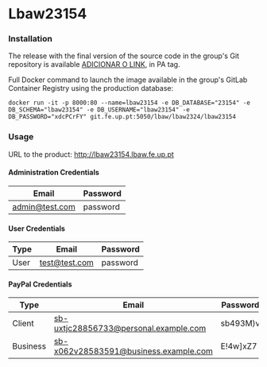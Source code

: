 # Lbaw23154

### Installation

The release with the final version of the source code in the group's Git repository is available [ADICIONAR O LINK](), in PA tag.

Full Docker command to launch the image available in the group's GitLab Container Registry using the production database:

```
docker run -it -p 8000:80 --name=lbaw23154 -e DB_DATABASE="23154" -e DB_SCHEMA="lbaw23154" -e DB_USERNAME="lbaw23154" -e DB_PASSWORD="xdcPCrFY" git.fe.up.pt:5050/lbaw/lbaw2324/lbaw23154 
```

### Usage

URL to the product: http://lbaw23154.lbaw.fe.up.pt  

#### Administration Credentials

| Email | Password |
| -------- | -------- |
| admin@test.com    | password |

#### User Credentials

| Type          | Email  | Password |
| ------------- | --------- | -------- |
| User | test@test.com    | password |

#### PayPal Credentials

| Type          | Email  | Password |
| ------------- | --------- | -------- |
| Client | sb-uxtjc28856733@personal.example.com    | sb493M)v |
| Business | sb-x062v28583591@business.example.com | E!4w]xZ7 |
